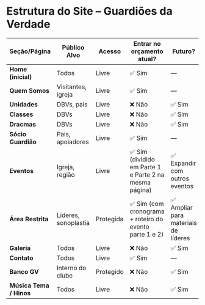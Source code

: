 
# Estrutura do Site – Guardiões da Verdade

| Seção/Página             | Público Alvo         | Acesso      | Entrar no orçamento atual? | Futuro?                |
|--------------------------|----------------------|-------------|-----------------------------|------------------------|
| **Home (inicial)**       | Todos                | Livre       | ✅ Sim                      | —                      |
| **Quem Somos**           | Visitantes, igreja   | Livre       | ✅ Sim                      | —                      |
| **Unidades**             | DBVs, pais           | Livre       | ❌ Não                      | ✅ Sim                 |
| **Classes**              | DBVs                 | Livre       | ❌ Não                      | ✅ Sim                 |
| **Dracmas**              | DBVs                 | Livre       | ❌ Não                      | ✅ Sim                 |
| **Sócio Guardião**       | Pais, apoiadores     | Livre       | ✅ Sim                      | —                      |
| **Eventos**              | Igreja, região       | Livre       | ✅ Sim (dividido em Parte 1 e Parte 2 na mesma página) | ✅ Expandir com outros eventos |
| **Área Restrita**        | Líderes, sonoplastia | Protegida   | ✅ Sim (com cronograma + roteiro do evento parte 1 e 2) | ✅ Ampliar para materiais de líderes |
| **Galeria**              | Todos                | Livre       | ❌ Não                      | ✅ Sim                 |
| **Contato**              | Todos                | Livre       | ✅ Sim                      | —                      |
| **Banco GV**             | Interno do clube     | Protegido   | ❌ Não                      | ✅ Sim                 |
| **Música Tema / Hinos**  | Todos                | Livre       | ❌ Não                      | ✅ Sim                 |
